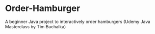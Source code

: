 # Order-Hamburger
 A beginner Java project to interactively order hamburgers (Udemy Java Masterclass by Tim Buchalka)
